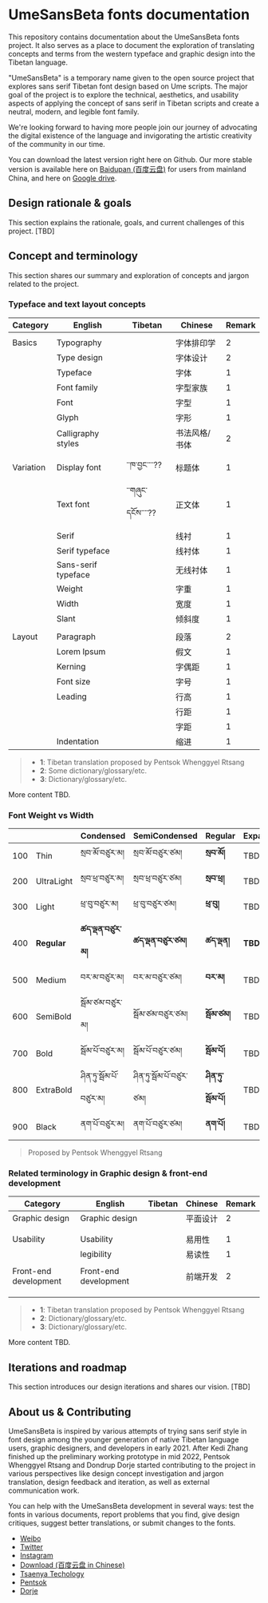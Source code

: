 # UmeSansBeta fonts documentation

This repository contains documentation about the UmeSansBeta fonts project. It also serves as a place to document the exploration of translating concepts and terms from the western typeface and graphic design into the Tibetan language.

"UmeSansBeta" is a temporary name given to the open source project that explores sans serif Tibetan font design based on Ume scripts. The major goal of the project is to explore the technical, aesthetics, and usability aspects of applying the concept of sans serif in Tibetan scripts and create a neutral, modern, and legible font family.

We're looking forward to having more people join our journey of advocating the digital existence of the language and invigorating the artistic creativity of the community in our time.

You can download the latest version right here on Github. Our more stable version is available here on [Baidupan (百度云盘)]() for users from mainland China, and here on [Google drive]().


## Design rationale & goals 

This section explains the rationale, goals, and current challenges of this project.
[TBD]


## Concept and terminology

This section shares our summary and exploration of concepts and jargon related to the project.

### Typeface and text layout concepts

|Category     |English     |Tibetan       |Chinese      |Remark    |
|------------|-------------|--------------|-------------|-----------|
|            |     	      |     	      |     	      |     |
|Basics   	 |Typography   |     	      |字体排印学      |2     |
|            |Type design  	|     	      |字体设计        |2     |
|            |Typeface		|     	      |字体     	      |1     |
|            |Font family  	 |     	      |字型家族         |1     |
|            |Font			|     	      |字型     	       |1     |
|            |Glyph 	      |     	   |字形   	       |1     |
|            |Calligraphy styles |     	   |书法风格/书体    |2     |
|            |     	      |     	      |     	      |     |
|Variation   |Display font |་་ཁ་བྱང་་་་??        |标题体          |1     |
|            |Text font    |་་གཞུང་དངོས་་་་??     |正文体           |1    |
|            |Serif        |     	      |线衬   	      |1    |
|            |Serif typeface  |     	   |线衬体         |1    |
|            |Sans-serif typeface|     	   |无线衬体       |1     |
|            |Weight     		 |     	    |字重 	      |1     |
|            |Width     	   |     	    |宽度     	  |1     |
|            |Slant     	      |     	|倾斜度    	  |1     |
|            |     	      |     	      |     	      |     |
|Layout		 |Paragraph	  |     	      |段落     	      |2     |
|            |Lorem Ipsum  |     	      |假文	          |1     |
|            |Kerning     |     	      |字偶距     	  |1     |
|            |Font size    |     	      |字号     	      |1     |
|            |Leading     |     	      |行高     	      |1     |
|            |     	      |     	      |行距     	      |1     |
|            |     	      |     	      |字距     	      |1     |
|            |Indentation |     	      |缩进     	      |1     |


> - **1**: Tibetan translation proposed by Pentsok Whenggyel Rtsang
> - **2**: Some dictionary/glossary/etc.
> - **3**: Dictionary/glossary/etc.

More content TBD.



### Font **Weight** vs **Width**

|    |            |Condensed    |SemiCondensed |Regular    |Expanded    |
|----|------------|--------------|-------------|-----------|------------|
|100 |Thin	      |སྲབ་མོ་བཙུར་མ།      |སྲབ་མོ་བཙུར་ཙམ།     |**སྲབ་མོ།**     |TBD        |
|200 |UltraLight  |སྲབ་ཕྲ་བཙུར་མ།      |སྲབ་ཕྲ་བཙུར་ཙམ།     |**སྲབ་ཕྲ།**    |TBD        |
|300 |Light       |ཕྲ་བུ་བཙུར་མ།       |ཕྲ་བུ་བཙུར་ཙམ།      |**ཕྲ་བུ།**     |TBD        |
|400 |**Regular** |**ཚད་ལྡན་བཙུར་མ།** |**ཚད་ལྡན་བཙུར་ཙམ།** |**ཚད་ལྡན།**   |**TBD**  |
|500 |Medium      |བར་མ་བཙུར་མ།      |བར་མ་བཙུར་ཙམ།     |**བར་མ།**    |TBD        |
|600 |SemiBold    |སྦོམ་ཙམ་བཙུར་མ།     |སྦོམ་ཙམ་བཙུར་ཙམ།    |**སྦོམ་ཙམ།**   |TBD        |
|700 |Bold        |སྦོམ་པོ་བཙུར་མ།      |སྦོམ་པོ་བཙུར་ཙམ།     |**སྦོམ་པོ།**    |TBD        |
|800 |ExtraBold   |ཤིན་ཏུ་སྦོམ་པོ་བཙུར་མ།   |ཤིན་ཏུ་སྦོམ་པོ་བཙུར་ཙམ།  |**ཤིན་ཏུ་སྦོམ་པོ།** |TBD        |
|900 |Black       |ནག་པོ་བཙུར་མ།      |ནག་པོ་བཙུར་ཙམ།     |**ནག་པོ།**    |TBD        |

> Proposed by Pentsok Whenggyel Rtsang

### Related terminology in Graphic design & front-end development

|Category      |English     |Tibetan       |Chinese      |Remark    |
|--------------|------------|--------------|-------------|-----------|
|Graphic design |Graphic design |          |平面设计       |2        |
|              |          |          |          |           |
|              |          |          |          |           |
|Usability     |Usability  |         | 易用性          |1       |
|              |legibility          |          | 易读性   |1           |
|              |          |          |          |           |
|Front-end development|Front-end development |               |前端开发      |2        |
|              |          |          |          |           |
|              |          |          |          |           |
|              |          |          |          |           |
> - **1**: Tibetan translation proposed by Pentsok Whenggyel Rtsang
> - **2**: Dictionary/glossary/etc.
> - **3**: Dictionary/glossary/etc.

More content TBD.


## Iterations and roadmap

This section introduces our design iterations and shares our vision.
[TBD]


## About us & Contributing

UmeSansBeta is inspired by various attempts of trying sans serif style in font design among the younger generation of native Tibetan language users, graphic designers, and developers in early 2021. After Kedi Zhang finished up the preliminary working prototype in mid 2022, Pentsok Whenggyel Rtsang and Dondrup Dorje started contributing to the project in various perspectives like design concept investigation and jargon translation, design feedback and iteration, as well as external communication work.

You can help with the UmeSansBeta development in several ways: test the fonts in various documents, report problems that you find, give design critiques, suggest better translations, or submit changes to the fonts.

- [Weibo]()
- [Twitter]()
- [Instagram]()
- [Download (百度云盘 in Chinese)]()
- [Tsaenya Techology]()
- [Pentsok]()
- [Dorje]()
